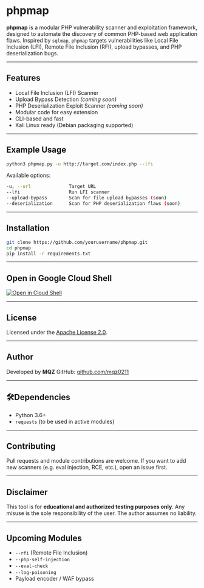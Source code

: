 # phpmap

**phpmap** is a modular PHP vulnerability scanner and exploitation framework, designed to automate the discovery of common PHP-based web application flaws. Inspired by `sqlmap`, `phpmap` targets vulnerabilities like Local File Inclusion (LFI), Remote File Inclusion (RFI), upload bypasses, and PHP deserialization bugs.

---

##  Features

*  Local File Inclusion (LFI) Scanner
*  Upload Bypass Detection *(coming soon)*
*  PHP Deserialization Exploit Scanner *(coming soon)*
*  Modular code for easy extension
*  CLI-based and fast
*  Kali Linux ready (Debian packaging supported)

---

##  Example Usage

```bash
python3 phpmap.py -u http://target.com/index.php --lfi
```

Available options:

```bash
-u, --url              Target URL
--lfi                  Run LFI scanner
--upload-bypass        Scan for file upload bypasses (soon)
--deserialization      Scan for PHP deserialization flaws (soon)
```

---

##  Installation

```bash
git clone https://github.com/yourusername/phpmap.git
cd phpmap
pip install -r requirements.txt
```
---
## Open in Google Cloud Shell
[![Open in Cloud Shell](https://gstatic.com/cloudssh/images/open-btn.png)](https://ssh.cloud.google.com/cloudshell/editor?cloudshell_git_repo=https://github.com/mqz0211/phpmap&cloudshell_working_dir=phpmap)

---

##  License

Licensed under the [Apache License 2.0](https://www.apache.org/licenses/LICENSE-2.0).

---

##  Author

Developed by **MQZ**
GitHub: [github.com/mqz0211](https://github.com/mqz0211)


---

## 🛠Dependencies

* Python 3.6+
* `requests` (to be used in active modules)

---

##  Contributing

Pull requests and module contributions are welcome. If you want to add new scanners (e.g. eval injection, RCE, etc.), open an issue first.

---

##  Disclaimer

This tool is for **educational and authorized testing purposes only**. Any misuse is the sole responsibility of the user. The author assumes no liability.

---

##  Upcoming Modules

* `--rfi` (Remote File Inclusion)
* `--php-self-injection`
* `--eval-check`
* `--log-poisoning`
* Payload encoder / WAF bypass
